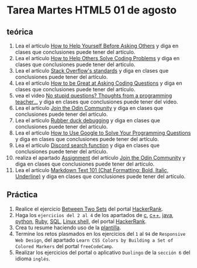 # Tarea Martes HTML5 01 de agosto

## teórica

1. Lea el artículo [How to Help Yourself Before Asking Others](https://www.theodinproject.com/guides/community/before_asking) y diga en clases que conclusiones puede tener del artículo.
2. Lea el artículo [How to Help Others Solve Coding Problems](https://github.com/TheOdinProject/blog/wiki/How-to-Help-Others-Solve-Coding-Problems) y diga en clases que conclusiones puede tener del artículo.
3. Lea el artículo [Stack Overflow's standards](https://stackoverflow.com/help/how-to-ask) y diga en clases que conclusiones puede tener del artículo.
4. Lea el artículo [How to be Great at Asking Coding Questions](https://medium.com/@gordon_zhu/how-to-be-great-at-asking-questions-e37be04d0603) y diga en clases que conclusiones puede tener del artículo.
5. vea el video [No stupid questions? Thoughts from a programming teacher...](https://youtu.be/Ej3rLZK5CdQ) y diga en clases que conclusiones puede tener del video.
6. Lea el artículo [Join the Odin Community](https://www.theodinproject.com/lessons/foundations-join-the-odin-community) y diga en clases que conclusiones puede tener del artículo.
7. Lea el artículo [Rubber duck debugging](https://en.m.wikipedia.org/wiki/Rubber_duck_debugging) y diga en clases que conclusiones puede tener del artículo.
8. Lea el artículo [How to Use Google to Solve Your Programming Questions](https://codinginflow.com/google-programming-questions) y diga en clases que conclusiones puede tener del artículo.
9. Lea el artículo [Discord search function](https://support.discordapp.com/hc/en-us/articles/115000468588-Using-Search) y diga en clases que conclusiones puede tener del artículo.
10. realiza el apartado [Assignment](https://www.theodinproject.com/lessons/foundations-join-the-odin-community#assignment) del artículo [Join the Odin Community](https://www.theodinproject.com/lessons/foundations-join-the-odin-community#assignment) y diga en clases que conclusiones puede tener del artículo.
11. Lea el artículo [Markdown Text 101 (Chat Formatting: Bold, Italic, Underline)](https://support.discord.com/hc/en-us/articles/210298617-Markdown-Text-101-Chat-Formatting-Bold-Italic-Underline-) y diga en clases que conclusiones puede tener del artículo.

## Práctica

1. Realice el ejercicio [Between Two Sets](https://www.hackerrank.com/challenges/between-two-sets/problem?isFullScreen=false) del portal [HackerRank](https://www.hackerrank.com/dashboard).
2. Haga los `ejercicios del 2 al 4` de los apartados de [c](https://www.hackerrank.com/domains/c), [c++](https://www.hackerrank.com/domains/cpp), [java](https://www.hackerrank.com/domains/java), [python](https://www.hackerrank.com/domains/python), [Ruby](https://www.hackerrank.com/domains/ruby), [SQL](https://www.hackerrank.com/domains/sql), [Linux shell](https://www.hackerrank.com/domains/shell), del portal [HackerRank](https://www.hackerrank.com/dashboard).
3. Crea tu resume haciendo uso de la [plantilla](https://docs.google.com/document/d/1jfUa4HGBDjt2peJPQ0Wg1YhdGkCoSysS6QMT4u8bCic/edit?usp=sharing).
4. Termine los retos plasmados en los ejercicios del `1` al `94` de `Responsive Web Design`, del apartado `Learn CSS Colors by Building a Set of Colored Markers` del portal `freeCodeCamp`.
5. Realizar los ejercicios del portal o aplicativo `Duolingo` de la `sección 6` del idioma `inglés`.